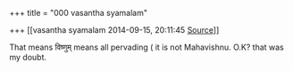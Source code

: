 +++
title = "000 vasantha syamalam"

+++
[[vasantha syamalam	2014-09-15, 20:11:45 [Source](https://groups.google.com/g/samskrita/c/V1ady4-JqMw)]]



  

That means विष्णुम् means all pervading ( it is not Mahavishnu. O.K? that was my doubt.

  
  


